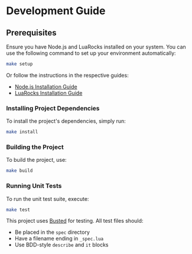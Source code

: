 # Development Guide

## Prerequisites

Ensure you have Node.js and LuaRocks installed on your system. You can use the following command to set up your environment automatically:

```bash
make setup
```

Or follow the instructions in the respective guides:

- [Node.js Installation Guide](misc/install_npm.md)
- [LuaRocks Installation Guide](misc/install_luarocks.md)

### Installing Project Dependencies

To install the project's dependencies, simply run:

```bash
make install
```

### Building the Project

To build the project, use:

```bash
make build
```

### Running Unit Tests

To run the unit test suite, execute:

```bash
make test
```

This project uses [Busted](https://olivinelabs.com/busted/) for testing. All test files should:
- Be placed in the `spec` directory
- Have a filename ending in `_spec.lua`
- Use BDD-style `describe` and `it` blocks